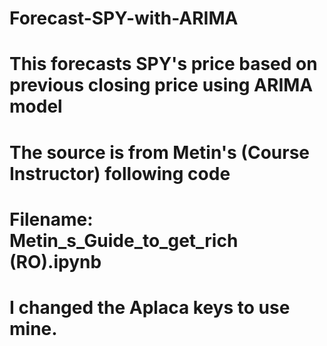 # Forecast-SPY-with-ARIMA
# This forecasts SPY's price based on previous closing price using ARIMA model
# The source is from Metin's (Course Instructor) following code
# Filename: Metin_s_Guide_to_get_rich (RO).ipynb
# I changed the Aplaca keys to use mine.
# 